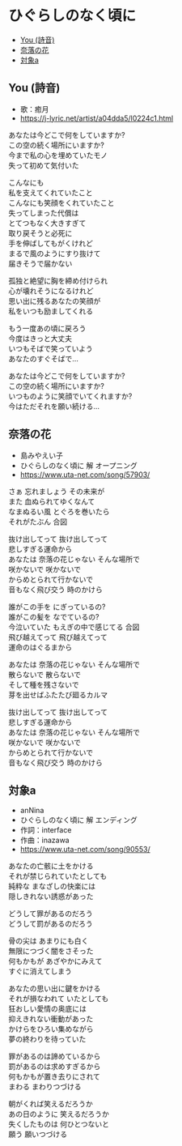 
# ひぐらしのなく頃に <!-- omit in toc -->

- [You (詩音)](#you-詩音)
- [奈落の花](#奈落の花)
- [対象a](#対象a)


## You (詩音)

* 歌：癒月
* https://j-lyric.net/artist/a04dda5/l0224c1.html

あなたは今どこで何をしていますか?<br>
この空の続く場所にいますか?<br>
今まで私の心を埋めていたモノ<br>
失って初めて気付いた<br>

こんなにも<br>
私を支えてくれていたこと<br>
こんなにも笑顔をくれていたこと<br>
失ってしまった代償は<br>
とてつもなく大きすぎて<br>
取り戻そうと必死に<br>
手を伸ばしてもがくけれど<br>
まるで風のようにすり抜けて<br>
届きそうで届かない<br>

孤独と絶望に胸を締め付けられ<br>
心が壊れそうになるけれど<br>
思い出に残るあなたの笑顔が<br>
私をいつも励ましてくれる<br>

もう一度あの頃に戻ろう<br>
今度はきっと大丈夫<br>
いつもそばで笑っていよう<br>
あなたのすぐそばで…<br>

あなたは今どこで何をしていますか?<br>
この空の続く場所にいますか?<br>
いつものように笑顔でいてくれますか?<br>
今はただそれを願い続ける…<br>


## 奈落の花

* 島みやえい子
* ひぐらしのなく頃に 解 オープニング
* https://www.uta-net.com/song/57903/

さぁ 忘れましょう その未来が<br>
また 血ぬられてゆくなんて<br>
なまぬるい風 とぐろを巻いたら<br>
それがたぶん 合図<br>

抜け出してって 抜け出してって<br>
悲しすぎる運命から<br>
あなたは 奈落の花じゃない そんな場所で<br>
咲かないで 咲かないで<br>
からめとられて行かないで<br>
音もなく飛び交う 時のかけら<br>

誰がこの手を にぎっているの?<br>
誰がこの髪を なでているの?<br>
今泣いていた もえぎの中で感じてる 合図<br>
飛び越えてって 飛び越えてって<br>
運命のはぐるまから<br>

あなたは 奈落の花じゃない そんな場所で<br>
散らないで 散らないで<br>
そして種を残さないで<br>
芽を出せばふたたび廻るカルマ<br>

抜け出してって 抜け出してって<br>
悲しすぎる運命から<br>
あなたは 奈落の花じゃない そんな場所で<br>
咲かないで 咲かないで<br>
からめとられて行かないで<br>
音もなく飛び交う 時のかけら<br>


## 対象a

* anNina
* ひぐらしのなく頃に 解 エンディング
* 作詞：interface
* 作曲：inazawa
* https://www.uta-net.com/song/90553/

あなたの亡骸に土をかける<br>
それが禁じられていたとしても<br>
純粋な まなざしの快楽には<br>
隠しきれない誘惑があった<br>

どうして罪があるのだろう<br>
どうして罰があるのだろう<br>

骨の尖は あまりにも白く<br>
無限につづく闇をさそった<br>
何もかもが あざやかにみえて<br>
すぐに消えてしまう<br>

あなたの思い出に鍵をかける<br>
それが損なわれて いたとしても<br>
狂おしい愛情の奥底には<br>
抑えきれない衝動があった<br>
かけらをひろい集めながら<br>
夢の終わりを待っていた<br>

罪があるのは諦めているから<br>
罰があるのは求めすぎるから<br>
何もかもが置き去りにされて<br>
まわる まわりつづける<br>

朝がくれば笑えるだろうか<br>
あの日のように 笑えるだろうか<br>
失くしたものは 何ひとつないと<br>
願う 願いつづける<br>
